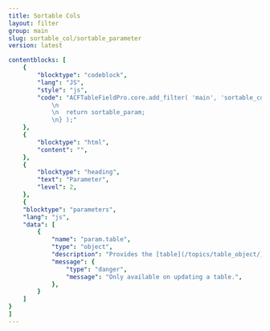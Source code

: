 ```yaml
---
title: Sortable Cols
layout: filter
group: main
slug: sortable_col/sortable_parameter
version: latest

contentblocks: [
	{
		"blocktype": "codeblock",
		"lang": "JS",
		"style": "js",
		"code": "ACFTableFieldPro.core.add_filter( 'main', 'sortable_col/sortable_parameter', function( sortable_param, param ) {
			\n
			\n	return sortable_param;
			\n} );"
	},
	{
		"blocktype": "html",
		"content": "",
	},
	{
		"blocktype": "heading",
		"text": "Parameter",
		"level": 2,
	},
	{
	"blocktype": "parameters",
	"lang": "js",
	"data": [
		{
			"name": "param.table",
			"type": "object",
			"description": "Provides the [table](/topics/table_object/) object.",
			"message": {
				"type": "danger",
				"message": "Only available on updating a table.",
			},
		}
	]
}
]
---
```


